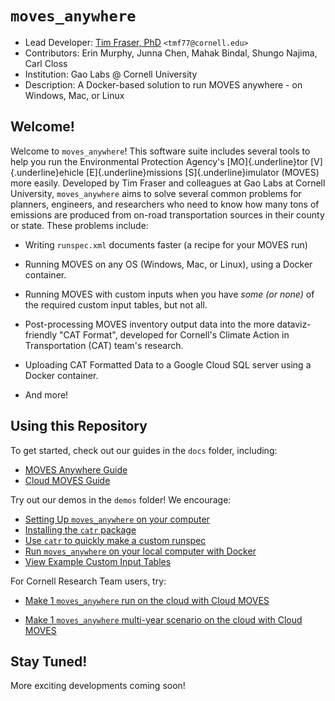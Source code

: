 # `moves_anywhere`

-   Lead Developer: [Tim Fraser, PhD](github.com/timothyfraser) `<tmf77@cornell.edu>`
-   Contributors: Erin Murphy, Junna Chen, Mahak Bindal, Shungo Najima, Carl Closs
-   Institution: Gao Labs \@ Cornell University
-   Description: A Docker-based solution to run MOVES anywhere - on Windows, Mac, or Linux

## Welcome!

Welcome to `moves_anywhere`! This software suite includes several tools to help you run the Environmental Protection Agency's [MO]{.underline}tor [V]{.underline}ehicle [E]{.underline}missions [S]{.underline}imulator (MOVES) more easily. Developed by Tim Fraser and colleagues at Gao Labs at Cornell University, `moves_anywhere` aims to solve several common problems for planners, engineers, and researchers who need to know how many tons of emissions are produced from on-road transportation sources in their county or state. These problems include:

-   Writing `runspec.xml` documents faster (a recipe for your MOVES run)

-   Running MOVES on any OS (Windows, Mac, or Linux), using a Docker container.

-   Running MOVES with custom inputs when you have *some (or none)* of the required custom input tables, but not all.

-   Post-processing MOVES inventory output data into the more dataviz-friendly "CAT Format", developed for Cornell's Climate Action in Transportation (CAT) team's research.

-   Uploading CAT Formatted Data to a Google Cloud SQL server using a Docker container.

-   And more!

## Using this Repository

To get started, check out our guides in the `docs` folder, including:

-   [MOVES Anywhere Guide](docs/moves_anywhere_guide.md)
-   [Cloud MOVES Guide](docs/cloud_moves_guide.md)

Try out our demos in the `demos` folder! We encourage:

-   [Setting Up `moves_anywhere` on your computer](docs/moves_anywhere_setup.md)
-   [Installing the `catr` package](demos/demo_catr/workflow.R)
-   [Use `catr` to quickly make a custom runspec](demos/demo_rs/workflow.R)
-   [Run `moves_anywhere` on your local computer with Docker](demos/demo_docker/testme.sh)
-   [View Example Custom Input Tables](demos/demo_inputs)

For Cornell Research Team users, try:

-   [Make 1 `moves_anywhere` run on the cloud with Cloud MOVES](demos/demo_run/workflow.R)

-   [Make 1 `moves_anywhere` multi-year scenario on the cloud with Cloud MOVES](demos/demo_scenario/workflow.R)

## Stay Tuned!

More exciting developments coming soon!
